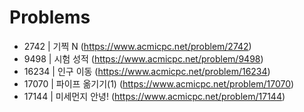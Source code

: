 # Problems

- 2742 | 기찍 N (https://www.acmicpc.net/problem/2742)
- 9498 | 시험 성적 (https://www.acmicpc.net/problem/9498)
- 16234 | 인구 이동 (https://www.acmicpc.net/problem/16234)
- 17070 | 파이프 옮기기(1) (https://www.acmicpc.net/problem/17070)
- 17144 | 미세먼지 안녕! (https://www.acmicpc.net/problem/17144)